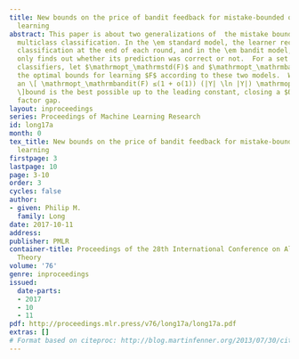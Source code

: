 ```yaml
---
title: New bounds on the price of bandit feedback for mistake-bounded online multiclass
  learning
abstract: This paper is about two generalizations of  the mistake bound model to online
  multiclass classification. In the \em standard model, the learner receives the correct
  classification at the end of each round, and in the \em bandit model, the learner
  only finds out whether its prediction was correct or not.  For a set $F$ of multiclass
  classifiers, let $\mathrmopt_\mathrmstd(F)$ and $\mathrmopt_\mathrmbandit(F)$ be
  the optimal bounds for learning $F$ according to these two models.  We show that
  an \[ \mathrmopt_\mathrmbandit(F) ≤(1 + o(1)) (|Y| \ln |Y|) \mathrmopt_\mathrmstd(F)
  \]bound is the best possible up to the leading constant, closing a $Θ(\log |Y|)$
  factor gap.
layout: inproceedings
series: Proceedings of Machine Learning Research
id: long17a
month: 0
tex_title: New bounds on the price of bandit feedback for mistake-bounded online multiclass
  learning
firstpage: 3
lastpage: 10
page: 3-10
order: 3
cycles: false
author:
- given: Philip M.
  family: Long
date: 2017-10-11
address: 
publisher: PMLR
container-title: Proceedings of the 28th International Conference on Algorithmic Learning
  Theory
volume: '76'
genre: inproceedings
issued:
  date-parts:
  - 2017
  - 10
  - 11
pdf: http://proceedings.mlr.press/v76/long17a/long17a.pdf
extras: []
# Format based on citeproc: http://blog.martinfenner.org/2013/07/30/citeproc-yaml-for-bibliographies/
---
```

